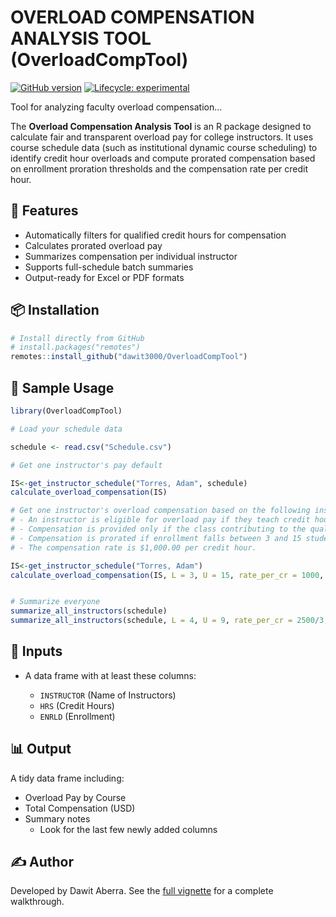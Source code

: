 
# OVERLOAD COMPENSATION ANALYSIS TOOL (OverloadCompTool)

[![GitHub
version](https://img.shields.io/github/v/tag/dawit3000/OverloadCompTool?label=GitHub&logo=github)](https://github.com/dawit3000/OverloadCompTool)
[![Lifecycle:
experimental](https://img.shields.io/badge/lifecycle-experimental-orange.svg)](https://lifecycle.r-lib.org/articles/stages.html#experimental)

Tool for analyzing faculty overload compensation…

The **Overload Compensation Analysis Tool** is an R package designed to
calculate fair and transparent overload pay for college instructors. It
uses course schedule data (such as institutional dynamic course
scheduling) to identify credit hour overloads and compute prorated
compensation based on enrollment proration thresholds and the
compensation rate per credit hour.

## 🔧 Features

- Automatically filters for qualified credit hours for compensation
- Calculates prorated overload pay
- Summarizes compensation per individual instructor
- Supports full-schedule batch summaries
- Output-ready for Excel or PDF formats

## 📦 Installation

``` r
# Install directly from GitHub
# install.packages("remotes")
remotes::install_github("dawit3000/OverloadCompTool")
```

## 📁 Sample Usage

``` r
library(OverloadCompTool)

# Load your schedule data

schedule <- read.csv("Schedule.csv")

# Get one instructor's pay default

IS<-get_instructor_schedule("Torres, Adam", schedule)
calculate_overload_compensation(IS)

# Get one instructor's overload compensation based on the following institutional guidelines:
# - An instructor is eligible for overload pay if they teach credit hours (HRS) exceeding the regular load of 9 credit hours per semester.
# - Compensation is provided only if the class contributing to the qualifying credit hours has at least 3 students enrolled (ENRLD ≥ 3).
# - Compensation is prorated if enrollment falls between 3 and 15 students (inclusive).
# - The compensation rate is $1,000.00 per credit hour.

IS<-get_instructor_schedule("Torres, Adam")
calculate_overload_compensation(IS, L = 3, U = 15, rate_per_cr = 1000, reg_load = 9)


# Summarize everyone
summarize_all_instructors(schedule)
summarize_all_instructors(schedule, L = 4, U = 9, rate_per_cr = 2500/3, reg_load = 12)
```

## 📄 Inputs

- A data frame with at least these columns:

  - `INSTRUCTOR` (Name of Instructors)
  - `HRS` (Credit Hours)
  - `ENRLD` (Enrollment)

## 📊 Output

A tidy data frame including:

- Overload Pay by Course
- Total Compensation (USD)
- Summary notes
  - Look for the last few newly added columns

## ✍️ Author

Developed by Dawit Aberra. See the [full
vignette](overload-comp-tool-walkthrough) for a complete walkthrough.

